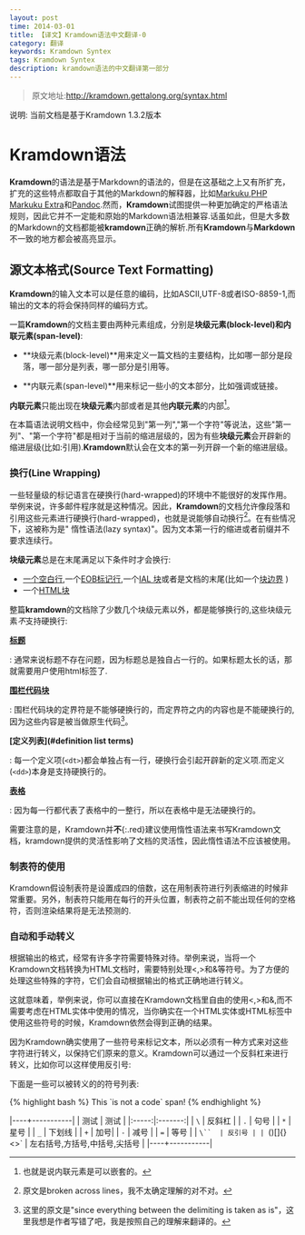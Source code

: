 ```yaml
---
layout: post
time: 2014-03-01
title: 【译文】Kramdown语法中文翻译-0
category: 翻译
keywords: Kramdown Syntex
tags: Kramdown Syntex
description: kramdown语法的中文翻译第一部分
---
```


> 原文地址:<http://kramdown.gettalong.org/syntax.html> 

说明: 当前文档是基于Kramdown 1.3.2版本

# Kramdown语法

**Kramdown**的语法是基于Markdown的语法的，但是在这基础之上又有所扩充，扩充的这些特点都取自于其他的Markdown的解释器，比如[Markuku][Markuku],[PHP Markuku Extra][PHP]和[Pandoc][Pandoc].然而，**Kramdown**试图提供一种更加确定的严格语法规则，因此它并不一定能和原始的Markdown语法相兼容.话虽如此，但是大多数的Markdown的文档都能被**kramdown**正确的解析.所有**Kramdown**与**Markdown**不一致的地方都会被高亮显示。


## 源文本格式(Source Text Formatting)

**Kramdown**的输入文本可以是任意的编码，比如ASCII,UTF-8或者ISO-8859-1,而输出的文本的将会保持同样的编码方式。

一篇**Kramdown**的文档主要由两种元素组成，分别是**块级元素(block-level)**和**内联元素(span-level)**:

- **块级元素(block-level)**用来定义一篇文档的主要结构，比如哪一部分是段落，哪一部分是列表，哪一部分是引用等。

- **内联元素(span-level)**用来标记一些小的文本部分，比如强调或链接。

**内联元素**只能出现在**块级元素**内部或者是其他**内联元素**的内部[^1]。

在本篇语法说明文档中，你会经常见到"第一列","第一个字符"等说法，这些"第一列"、"第一个字符"都是相对于当前的缩进层级的，因为有些**块级元素**会开辟新的缩进层级(比如:引用).**Kramdown**默认会在文本的第一列开辟一个新的缩进层级。


### 换行(Line Wrapping)

一些轻量级的标记语言在硬换行(hard-wrapped)的环境中不能很好的发挥作用。举例来说，许多邮件程序就是这种情况。因此，**Kramdown**的文档允许像段落和引用这些元素进行硬换行(hard-wrapped)，也就是说能够自动换行[^2]。在有些情况下，这被称为是" 惰性语法(lazy syntax)"。因为文本第一行的缩进或者前缀并不要求连续行。

**块级元素**总是在末尾满足以下条件时才会换行:

- [一个空白行](#line-wrapping),一个[EOB标记行](#end-of-block-marker),一个[IAL 块](#inline-attribute-lists)或者是文档的末尾(比如一个[块边界](#block-boundaries) )
- 一个[HTML块](#html-blocks)

整篇**kramdown**的文档除了少数几个块级元素以外，都是能够换行的,这些块级元素*不*支持硬换行:

**[标题](#headers)**

: 通常来说标题不存在问题，因为标题总是独自占一行的。如果标题太长的话，那就需要用户使用html标签了.

**[围栏代码块](#fenecd-code-blocks)**

: 围栏代码块的定界符是不能够硬换行的，而定界符之内的内容也是不能硬换行的,因为这些内容是被当做原生代码[^3]。

**[定义列表](#definition list terms)**

: 每一个定义项(`<dt>`)都会单独占有一行，硬换行会引起开辟新的定义项.而定义(`<dd>`)本身是支持硬换行的。

**[表格](#tables)**

: 因为每一行都代表了表格中的一整行，所以在表格中是无法硬换行的。


需要注意的是，Kramdown并**不**{:.red}建议使用惰性语法来书写Kramdown文档，kramdown提供的灵活性影响了文档的灵活性，因此惰性语法不应该被使用。


### 制表符的使用

Kramdown假设制表符是设置成四的倍数，这在用制表符进行列表缩进的时候非常重要。另外，制表符只能用在每行的开头位置，制表符之前不能出现任何的空格符，否则渲染结果将是无法预测的.

### 自动和手动转义

根据输出的格式，经常有许多字符需要特殊对待。举例来说，当将一个Kramdown文档转换为HTML文档时，需要特别处理<,>和&等符号。为了方便的处理这些特殊的字符，它们会自动根据输出的格式正确地进行转义。

这就意味着，举例来说，你可以直接在Kramdown文档里自由的使用<,>和&,而不需要考虑在HTML实体中使用的情况，当你确实在一个HTML实体或HTML标签中使用这些符号的时候，Kramdown依然会得到正确的结果。

因为Kramdown确实使用了一些符号来标记文本，所以必须有一种方式来对这些字符进行转义，以保持它们原来的意义。Kramdown可以通过一个反斜杠来进行转义，比如你可以这样使用反引号:

下面是一些可以被转义的的符号列表:


{% highlight bash %}
This \`is not a code\` span!
{% endhighlight %}


|----+-----------|
| 测试 | 测试 |
|:-----:|:-------:|
| `\`  | 反斜杠 |
| `.`  | 句号 |
| `*`  | 星号 |
| `_`  | 下划线 |
| `+`  | 加号|
| `-` | 减号 |
| `=`  | 等号 |
| `\``  | 反引号 |
| `()[]{}<>`  | 左右括号,方括号,中括号,尖括号 |
|----+-----------|




[^1]: 也就是说内联元素是可以嵌套的。
[^2]: 原文是broken across lines，我不太确定理解的对不对。
[^3]: 这里的原文是"since everything between the delimiting is taken as is"，这里我想是作者写错了吧，我是按照自己的理解来翻译的。

[Markuku]: http://maruku.rubyforge.org/
[PHP]: http://michelf.ca/projects/php-markdown/extra/
[Pandoc]: http://johnmacfarlane.net/pandoc/
